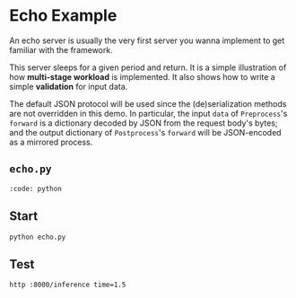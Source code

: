 # Echo Example

An echo server is usually the very first server you wanna implement to get familiar with the framework.

This server sleeps for a given period and return. It is a simple illustration of how **multi-stage workload** is implemented. It also shows how to write a simple **validation** for input data.

The default JSON protocol will be used since the (de)serialization methods are not overridden in this demo. In particular, the input `data` of `Preprocess`'s `forward` is a dictionary decoded by JSON from the request body's bytes; and the output dictionary of `Postprocess`'s `forward` will be JSON-encoded as a mirrored process.

## **`echo.py`**

```{include} ../../../examples/echo.py
:code: python
```

## Start

```shell
python echo.py
```

## Test

```shell
http :8000/inference time=1.5
```
